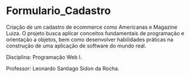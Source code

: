 # Formulario_Cadastro
 Criação de um cadastro de ecommerce como Americanas e Magazine Luiza. O projeto busca aplicar conceitos fundamentais de programação e orientação a objetos, bem como desenvolver habilidades práticas na construção de uma aplicação de software do mundo real.

Disciplina: Programação Web I.

Professor: Leonardo Santiago Sidon da Rocha.
